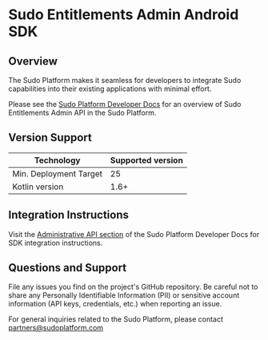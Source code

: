 # Sudo Entitlements Admin Android SDK

## Overview

The Sudo Platform makes it seamless for developers to integrate Sudo capabilities into their existing applications with minimal effort.

Please see the [Sudo Platform Developer Docs](https://sudoplatform.com/docs) for an overview of Sudo Entitlements Admin API in the Sudo Platform.

## Version Support

| Technology             | Supported version |
| ---------------------- | ----------------- |
| Min. Deployment Target | 25                |
| Kotlin version         | 1.6+              |

## Integration Instructions

Visit the [Administrative API section](https://sudoplatform.com/docs) of the Sudo Platform Developer Docs for SDK integration instructions.

## Questions and Support

File any issues you find on the project's GitHub repository. Be careful not to share any Personally Identifiable Information (PII) or sensitive account information (API keys, credentials, etc.) when reporting an issue.

For general inquiries related to the Sudo Platform, please contact [partners@sudoplatform.com](mailto:partners@sudoplatform.com)
